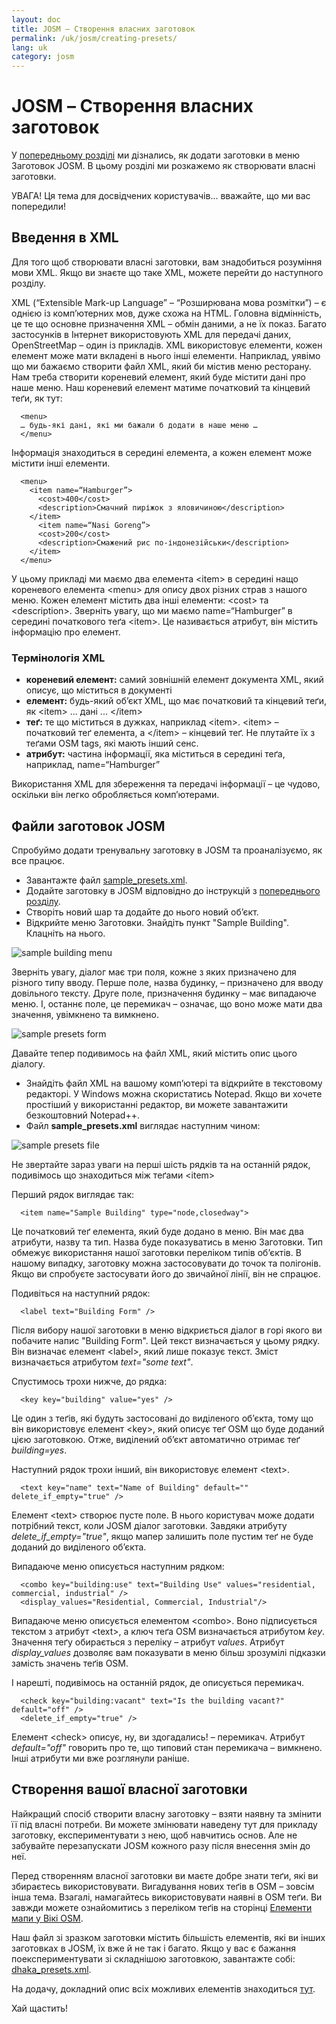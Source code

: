 ```yaml
---
layout: doc
title: JOSM – Створення власних заготовок
permalink: /uk/josm/creating-presets/
lang: uk
category: josm
---
```


JOSM – Створення власних заготовок
=======================


У [попередньому розділі](/uk/josm/josm-presets) ми дізнались, як додати заготовки в меню Заготовок JOSM. В цьому розділі ми розкажемо як створювати власні заготовки.  

УВАГА! Ця тема для досвідчених користувачів… вважайте, що ми вас попередили!  

Введення в XML
-------------------

Для того щоб створювати власні заготовки, вам знадобиться розуміння мови XML. Якщо ви знаєте що таке XML, можете перейти до наступного розділу.  

XML (“Extensible Mark-up Language” – “Розширювана мова розмітки”) – є однією із комп’ютерних мов, дуже схожа на HTML. Головна відмінність, це те що основне призначення XML – обмін даними, а не їх показ. Багато застосунків в Інтернет використовують XML для передачі даних, OpenStreetMap – один із прикладів. XML використовує елементи, кожен елемент може мати вкладені в нього інші елементи. Наприклад, уявімо що ми бажаємо створити файл XML, який би містив меню ресторану. Нам треба створити кореневий елемент, який буде містити дані про наше меню. Наш кореневий елемент матиме початковий та кінцевий теґи, як тут:

      <menu>
      … будь-які дані, які ми бажали б додати в наше меню …
      </menu>

Інформація знаходиться в середині елемента, а кожен елемент може містити інші елементи.  

      <menu>
        <item name=“Hamburger”>
          <cost>400</cost>
          <description>Смачний пиріжок з яловичиною</description>
        </item>
          <item name=“Nasi Goreng”>
          <cost>200</cost>
          <description>Смажений рис по-індонезійськи</description>
        </item>
      </menu>

У цьому прикладі ми маємо два елемента &lt;item&gt; в середині нащо кореневого елемента &lt;menu&gt; для опису двох різних страв з нашого меню. Кожен елемент містить два інші елементи: &lt;cost&gt; та &lt;description&gt;. Зверніть увагу, що ми маємо name=“Hamburger” в середині початкового теґа &lt;item&gt;. Це називається атрибут, він містить інформацію про елемент.


### Термінологія XML

- **кореневий елемент:** самий зовнішній елемент документа XML, який описує, що міститься в документі  
- **елемент:** будь-який об’єкт XML, що має початковий та кінцевий теґи, як &lt;item&gt; ... дані ... &lt;/item&gt;  
- **теґ:** те що міститься в дужках, наприклад &lt;item&gt;.  &lt;item&gt; – початковий теґ елемента, а &lt;/item&gt; – кінцевий теґ. Не плутайте їх з теґами OSM tags, які мають інший сенс.  
- **атрибут:** частина інформації, яка міститься в середині теґа, наприклад, name=“Hamburger”  

Використання XML для збереження та передачі інформації – це чудово, оскільки він легко обробляється  комп’ютерами.  


Файли заготовок JOSM
-------------------

Спробуймо додати тренувальну заготовку в JOSM та проаналізуємо, як все працює.  

- Завантажте файл [sample_presets.xml](/files/sample_presets.xml).  
- Додайте заготовку в JOSM відповідно до інструкцій з [попереднього розділу](/uk/josm/josm-presets).  
- Створіть новий шар та додайте до нього новий об’єкт.  
- Відкрийте меню Заготовки. Знайдіть пункт "Sample Building". Клацніть на нього.  

![sample building menu][]

Зверніть увагу, діалог має три поля, кожне з яких призначено для різного типу вводу. Перше поле, назва будинку, – призначено для вводу довільного тексту. Друге поле, призначення будинку – має випадаюче меню. І, останнє поле, це перемикач – означає, що воно може мати два значення, увімкнено та вимкнено.

![sample presets form][]

Давайте тепер подивимось на файл XML, який містить опис цього діалогу.

- Знайдіть файл XML на вашому комп’ютері та відкрийте в текстовому редакторі. У Windows можна скористатись Notepad. Якщо ви хочете простіший у використанні редактор, ви можете завантажити безкоштовний Notepad++.  
- Файл **sample_presets.xml** виглядає наступним чином:  

![sample presets file][]

Не звертайте зараз уваги на перші шість рядків та на останній рядок, подивімось що знаходиться між теґами &lt;item&gt;

Перший рядок виглядає так:

      <item name="Sample Building" type="node,closedway">

Це початковий теґ елемента, який буде додано в меню. Він має два атрибути, назву та тип. Назва буде показуватись в меню Заготовки. Тип обмежує використання нашої заготовки переліком типів об’єктів. В нашому випадку, заготовку можна застосовувати до точок та полігонів. Якщо ви спробуєте застосувати його до звичайної лінії, він не спрацює.  

Подивіться на наступний рядок:  

      <label text="Building Form" />

Після вибору нашої заготовки в меню відкриється діалог в горі якого ви побачите напис "Building Form". Цей текст визначається у цьому рядку. Він визначає елемент &lt;label&gt;, який лише показує текст. Зміст визначається атрибутом *text="some text"*.  

Спустимось трохи нижче, до рядка:  

      <key key="building" value="yes" />

Це один з теґів, які будуть застосовані до виділеного об’єкта, тому що він використовує елемент &lt;key&gt;, який описує теґ OSM що буде доданий цією заготовкою. Отже, виділений об’єкт автоматично отримає теґ *building=yes*.  

Наступний рядок трохи інший, він використовує елемент &lt;text&gt;.  

      <text key="name" text="Name of Building" default="" delete_if_empty="true" />

Елемент &lt;text&gt; створює пусте поле. В нього користувач може додати потрібний текст, коли JOSM діалог заготовки. Завдяки атрибуту *delete_if_empty="true"*, якщо мапер залишить поле пустим теґ не буде доданий до виділеного об’єкта.  

Випадаюче меню описується наступним рядком:  

      <combo key="building:use" text="Building Use" values="residential, commercial, industrial" />
      <display_values="Residential, Commercial, Industrial"/>

Випадаюче меню описується елементом &lt;combo&gt;. Воно підписується текстом з атрибут &lt;text&gt;, а ключ теґа OSM визначається атрибутом *key*. Значення теґу обирається з переліку – атрибут *values*. Атрибут *display_values* дозволяє вам показувати в меню більш зрозумілі підказки замість значень теґів OSM.  

І нарешті, подивімось на останній рядок, де описується перемикач.  

      <check key="building:vacant" text="Is the building vacant?" default="off" /> 
      <delete_if_empty="true" />

Елемент &lt;check&gt; описує, ну, ви здогадались! – перемикач. Атрибут *default="off"* говорить про те, що типовий стан перемикача – вимкнено. Інші атрибути ми вже розглянули раніше.  

Створення вашої власної заготовки
------------------------------

Найкращий спосіб створити власну заготовку – взяти наявну та змінити її під власні потреби. Ви можете змінювати наведену тут для прикладу заготовку, експериментувати з нею, щоб навчитись основ. Але не забувайте перезапускати JOSM кожного разу після внесення змін до неї.  

Перед створенням власної заготовки ви маєте добре знати теґи, які ви збираєтесь використовувати. Вигадування нових теґів в OSM – зовсім інша тема. Взагалі, намагайтесь використовувати наявні в OSM теґи. Ви завжди можете ознайомитись з переліком теґів на сторінці [Елементи мапи у Вікі OSM](http://wiki.openstreetmap.org/wiki/Uk:Map_Features).  

Наш файл зі зразком заготовки містить більшість елементів, які ви інших заготовках в JOSM, їх вже й не так і багато. Якщо у вас є бажання поекспериментувати зі складнішою заготовкою, завантажте собі:  [dhaka_presets.xml](/files/dhaka_presets.xml).  

На додачу, докладний опис всіх можливих елементів знаходиться [тут](http://josm.openstreetmap.de/wiki/TaggingPresets).  

Хай щастить!  


[sample building menu]: /images/josm/sample-building-menu.png
[sample presets form]: /images/josm/sample-presets-form.png
[sample presets file]: /images/josm/sample-presets-file.png